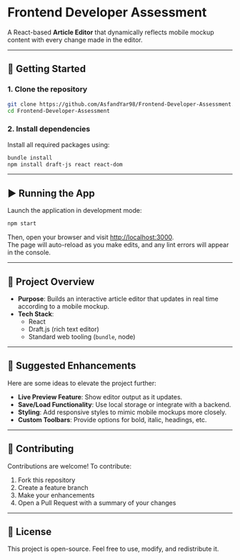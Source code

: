 # Frontend Developer Assessment

A React-based **Article Editor** that dynamically reflects mobile mockup content with every change made in the editor.

---

## 🚀 Getting Started

### 1. Clone the repository

```bash
git clone https://github.com/AsfandYar98/Frontend-Developer-Assessment.git
cd Frontend-Developer-Assessment
```

### 2. Install dependencies

Install all required packages using:

```bash
bundle install
npm install draft-js react react-dom
```

---

## ▶️ Running the App

Launch the application in development mode:

```bash
npm start
```

Then, open your browser and visit [http://localhost:3000](http://localhost:3000).  
The page will auto-reload as you make edits, and any lint errors will appear in the console.

---

## 📖 Project Overview

- **Purpose**: Builds an interactive article editor that updates in real time according to a mobile mockup.  
- **Tech Stack**:
  - React  
  - Draft.js (rich text editor)  
  - Standard web tooling (`bundle`, node)  

---

## 🔮 Suggested Enhancements

Here are some ideas to elevate the project further:

- **Live Preview Feature**: Show editor output as it updates.  
- **Save/Load Functionality**: Use local storage or integrate with a backend.  
- **Styling**: Add responsive styles to mimic mobile mockups more closely.  
- **Custom Toolbars**: Provide options for bold, italic, headings, etc.  

---

## 🤝 Contributing

Contributions are welcome! To contribute:

1. Fork this repository  
2. Create a feature branch  
3. Make your enhancements  
4. Open a Pull Request with a summary of your changes  

---

## 📜 License

This project is open-source. Feel free to use, modify, and redistribute it.
